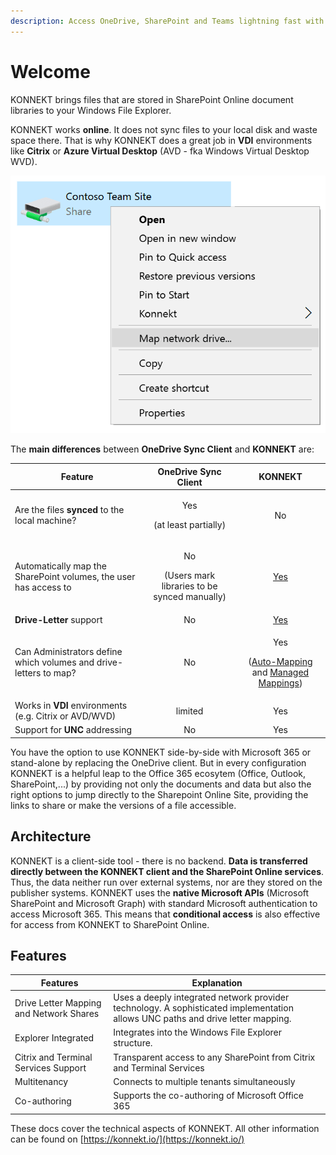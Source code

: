 ```yaml
---
description: Access OneDrive, SharePoint and Teams lightning fast with Windows Explorer
---
```


# Welcome

KONNEKT brings files that are stored in SharePoint Online document libraries to your Windows File Explorer.&#x20;

KONNEKT works **online**. It does not sync files to your local disk and waste space there. That is why KONNEKT does a great job in **VDI** environments like **Citrix** or **Azure Virtual Desktop** (AVD - fka Windows Virtual Desktop WVD).

![](.gitbook/assets/konnekt-explorer-menu.webp)

The **main differences** between **OneDrive Sync Client** and **KONNEKT** are:

| Feature                                                           |                     OneDrive Sync Client                     |                                                                                  KONNEKT                                                                                  |
| ----------------------------------------------------------------- | :----------------------------------------------------------: | :-----------------------------------------------------------------------------------------------------------------------------------------------------------------------: |
| Are the files **synced** to the local machine?                    |             <p>Yes</p><p>(at least partially)</p>            |                                                                                     No                                                                                    |
| Automatically map the SharePoint volumes, the user has access to  | <p>No</p><p>(Users mark libraries to be synced manually)</p> |                                                               [Yes](configuration/mappings/auto-mapping.md)                                                               |
| **Drive-Letter** support                                          |                              No                              |                                                           [Yes](configuration/mappings/assign-drive-letters.md)                                                           |
| Can Administrators define which volumes and drive-letters to map? |                              No                              | <p>Yes</p><p>(<a href="configuration/mappings/auto-mapping.md">Auto-Mapping</a> and <a href="configuration/mappings/administrative-mappings.md">Managed Mappings</a>)</p> |
| Works in **VDI** environments (e.g. Citrix or AVD/WVD)            |                            limited                           |                                                                                    Yes                                                                                    |
| Support for **UNC** addressing                                    |                              No                              |                                                                                    Yes                                                                                    |

You have the option to use KONNEKT side-by-side with Microsoft 365 or stand-alone by replacing the OneDrive client. But in every configuration KONNEKT is a helpful leap to the Office 365 ecosytem (Office, Outlook, SharePoint,...) by providing not only the documents and data but also the right options to jump directly to the Sharepoint Online Site, providing the links to share or make the versions of a file accessible.

## Architecture

KONNEKT is a client-side tool - there is no backend. **Data is transferred directly between the KONNEKT client and the SharePoint Online services**. Thus, the data neither run over external systems, nor are they stored on the publisher systems. KONNEKT uses the **native Microsoft APIs** (Microsoft SharePoint and Microsoft Graph) with standard Microsoft authentication to access Microsoft 365. This means that **conditional access** is also effective for access from KONNEKT to SharePoint Online.

## Features

| Features                                | Explanation                                                                                                                     |
| --------------------------------------- | ------------------------------------------------------------------------------------------------------------------------------- |
| Drive Letter Mapping and Network Shares | Uses a deeply integrated network provider technology. A sophisticated implementation allows UNC paths and drive letter mapping. |
| Explorer Integrated                     | Integrates into the Windows File Explorer structure.                                                                            |
| Citrix and Terminal Services Support    | Transparent access to any SharePoint from Citrix and Terminal Services                                                          |
| Multitenancy                            | Connects to multiple tenants simultaneously                                                                                     |
| Co-authoring                            | Supports the co-authoring of Microsoft Office 365                                                                               |

These docs cover the technical aspects of KONNEKT. All other information can be found on [https://konnekt.io/](https://konnekt.io/)
